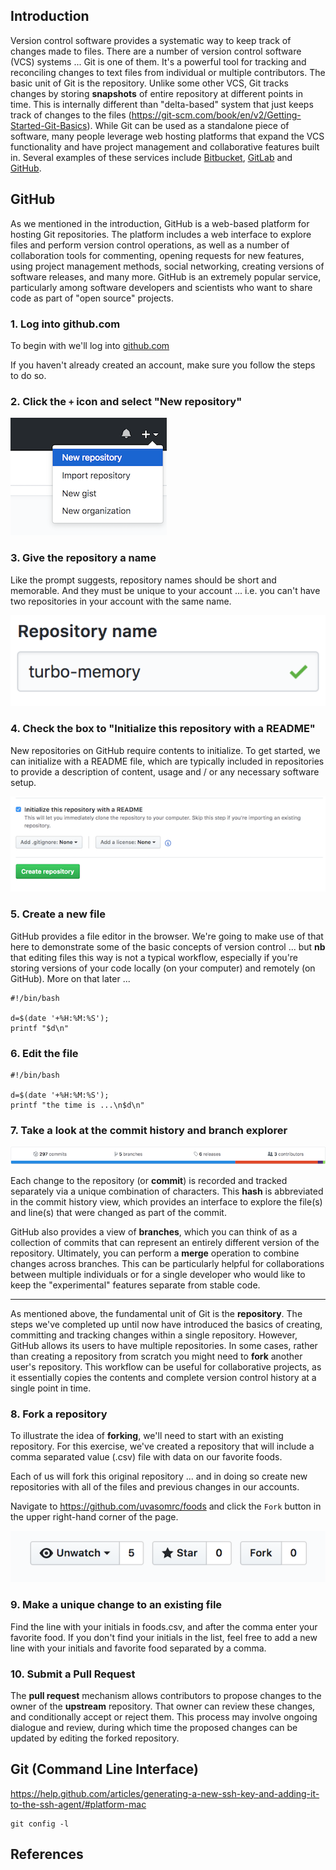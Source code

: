 ## Introduction

Version control software provides a systematic way to keep track of changes made to files. There are a number of version control software (VCS) systems ... Git is one of them. It's a powerful tool for tracking and reconciling changes to text files from individual or multiple contributors. The basic unit of Git is the repository. Unlike some other VCS, Git tracks changes by storing **snapshots** of entire repository at different points in time. This is internally different than "delta-based" system that just keeps track of changes to the files (https://git-scm.com/book/en/v2/Getting-Started-Git-Basics). While Git can be used as a standalone piece of software, many people leverage web hosting platforms that expand the VCS functionality and have project management and collaborative features built in. Several examples of these services include [Bitbucket](https://bitbucket.org/), [GitLab](https://about.gitlab.com/) and [GitHub](https://github.com/).

## GitHub

As we mentioned in the introduction, GitHub is a web-based platform for hosting Git repositories. The platform includes a web interface to explore files and perform version control operations, as well as a number of collaboration tools for commenting, opening requests for new features, using project management methods, social networking, creating versions of software releases, and many more. GitHub is an extremely popular service, particularly among software developers and scientists who want to share code as part of "open source" projects.

### 1. Log into github.com

To begin with we'll log into [github.com](https://github.com/)

If you haven't already created an account, make sure you follow the steps to do so.

### 2. Click the `+` icon and select "New repository"

![](img/newrepository.png)

### 3. Give the repository a name

Like the prompt suggests, repository names should be short and memorable. And they must be unique to your account ... i.e. you can't have two repositories in your account with the same name.

![](img/reponame.png)

### 4. Check the box to "Initialize this repository with a README"

New repositories on GitHub require contents to initialize. To get started, we can initialize with a README file, which are typically included in repositories to provide a description of content, usage and / or any necessary software setup.

![](img/initialize.png)

### 5. Create a new file

GitHub provides a file editor in the browser. We're going to make use of that here to demonstrate some of the basic concepts of version control ... but **nb** that editing files this way is not a typical workflow, especially if you're storing versions of your code locally (on your computer) and remotely (on GitHub). More on that later ...

```
#!/bin/bash

d=$(date '+%H:%M:%S');
printf "$d\n"
```

### 6. Edit the file

```
#!/bin/bash

d=$(date '+%H:%M:%S');
printf "the time is ...\n$d\n"
```

### 7. Take a look at the commit history and branch explorer

![](img/commithistory.png)

Each change to the repository (or **commit**) is recorded and tracked separately via a unique combination of characters. This **hash** is abbreviated in the commit history view, which provides an interface to explore the file(s) and line(s) that were changed as part of the commit.

GitHub also provides a view of **branches**, which you can think of as a collection of commits that can represent an entirely different version of the repository. Ultimately, you can perform a **merge** operation to combine changes across branches. This can be particularly helpful for collaborations between multiple individuals or for a single developer who would like to keep the "experimental" features separate from stable code. 

---

As mentioned above, the fundamental unit of Git is the **repository**. The steps we've completed up until now have introduced the basics of creating, committing and tracking changes within a single repository. However, GitHub allows its users to have multiple repositories. In some cases, rather than creating a repository from scratch you might need to **fork** another user's repository. This workflow can be useful for collaborative projects, as it essentially copies the contents and complete version control history at a single point in time.

### 8. Fork a repository

To illustrate the idea of **forking**, we'll need to start with an existing repository. For this exercise, we've created a repository that will include a comma separated value (.csv) file with data on our favorite foods. 

Each of us will fork this original repository ... and in doing so create new repositories with all of the files and previous changes in our accounts. 

Navigate to https://github.com/uvasomrc/foods and click the `Fork` button in the upper right-hand corner of the page.

![](img/fork.png)

### 9. Make a unique change to an existing file

Find the line with your initials in foods.csv, and after the comma enter your favorite food. If you don't find your initials in the list, feel free to add a new line with your initials and favorite food separated by a comma.

### 10. Submit a Pull Request

The **pull request** mechanism allows contributors to propose changes to the owner of the **upstream** repository. That owner can review these changes, and conditionally accept or reject them. This process may involve ongoing dialogue and review, during which time the proposed changes can be updated by editing the forked repository.

## Git (Command Line Interface)

https://help.github.com/articles/generating-a-new-ssh-key-and-adding-it-to-the-ssh-agent/#platform-mac

```
git config -l
```

## References




